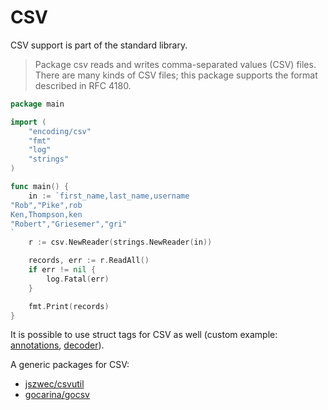 # CSV

CSV support is part of the standard library.

> Package csv reads and writes comma-separated values (CSV) files. There are many kinds of CSV files; this package supports the format described in RFC 4180.

```go
package main

import (
	"encoding/csv"
	"fmt"
	"log"
	"strings"
)

func main() {
	in := `first_name,last_name,username
"Rob","Pike",rob
Ken,Thompson,ken
"Robert","Griesemer","gri"
`
	r := csv.NewReader(strings.NewReader(in))

	records, err := r.ReadAll()
	if err != nil {
		log.Fatal(err)
	}

	fmt.Print(records)
}
```

It is possible to use struct tags for CSV as well (custom example:
[annotations](https://github.com/miku/span/blob/29d3a73f26f3ff547a04bb47cd9dd9c6cd60787f/licensing/entry.go#L89-L131),
[decoder](https://github.com/miku/span/blob/29d3a73f26f3ff547a04bb47cd9dd9c6cd60787f/encoding/tsv/decoder.go#L53-L86)).

A generic packages for CSV:

* [jszwec/csvutil](https://github.com/jszwec/csvutil)
* [gocarina/gocsv](https://github.com/gocarina/gocsv)
